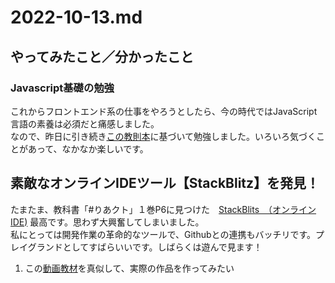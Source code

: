 # 2022-10-13.md

## やってみたこと／分かったこと

### Javascript基礎の勉強  

これからフロントエンド系の仕事をやろうとしたら、今の時代ではJavaScript言語の素養は必須だと痛感しました。  
なので、昨日に引き続き[この教則本](https://jsprimer.net/)に基づいて勉強しました。いろいろ気づくことがあって、なかなか楽しいです。

## 素敵なオンラインIDEツール【StackBlitz】を発見！

たまたま、教科書「#りあクト」１巻P6に見つけた　[StackBlits　（オンラインIDE)](https://stackblitz.com/) 最高です。思わず大興奮してしまいました。  
私にとっては開発作業の革命的なツールで、Githubとの連携もバッチリです。プレイグランドとしてすばらいいです。しばらくは遊んで見ます！

1. この[動画教材](https://youtu.be/SMj3ZJwyGzI)を真似して、実際の作品を作ってみたい
